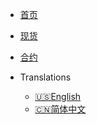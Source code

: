 <!-- _navbar.md -->

* [首页](/)

* [现货](/zh-cn/spot/)

* [合约](/zh-cn/future-u/)

* Translations
  * [:us:English](/en/)
  * [:cn:简体中文](/)
